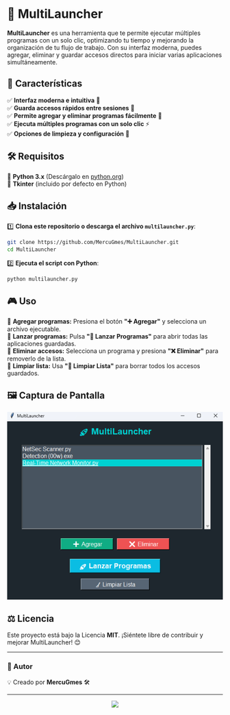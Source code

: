 # 🚀 MultiLauncher  

**MultiLauncher** es una herramienta que te permite ejecutar múltiples programas con un solo clic, optimizando tu tiempo y mejorando la organización de tu flujo de trabajo. Con su interfaz moderna, puedes agregar, eliminar y guardar accesos directos para iniciar varias aplicaciones simultáneamente.  

## 📌 Características  
✅ **Interfaz moderna e intuitiva** 🎨  
✅ **Guarda accesos rápidos entre sesiones** 🔄  
✅ **Permite agregar y eliminar programas fácilmente** 📂  
✅ **Ejecuta múltiples programas con un solo clic** ⚡  
✅ **Opciones de limpieza y configuración** 🔧  

## 🛠 Requisitos  
🔹 **Python 3.x** (Descárgalo en [python.org](https://www.python.org/downloads/))  
🔹 **Tkinter** (incluido por defecto en Python)  

## 📥 Instalación  
1️⃣ **Clona este repositorio o descarga el archivo `multilauncher.py`**:  
   ```bash
   git clone https://github.com/MercuGmes/MultiLauncher.git
   cd MultiLauncher
   ```  
2️⃣ **Ejecuta el script con Python**:  
   ```bash
   python multilauncher.py
   ```  

## 🎮 Uso  
🔹 **Agregar programas:** Presiona el botón **"➕ Agregar"** y selecciona un archivo ejecutable.  
🔹 **Lanzar programas:** Pulsa **"🚀 Lanzar Programas"** para abrir todas las aplicaciones guardadas.  
🔹 **Eliminar accesos:** Selecciona un programa y presiona **"❌ Eliminar"** para removerlo de la lista.  
🔹 **Limpiar lista:** Usa **"🧹 Limpiar Lista"** para borrar todos los accesos guardados.  

## 🖼 Captura de Pantalla  
![MultiLauncher UI](multilauncher.png)  

## ⚖️ Licencia  
Este proyecto está bajo la Licencia **MIT**. ¡Siéntete libre de contribuir y mejorar MultiLauncher! 😊  

---

### 👤 Autor  
💡 Creado por **MercuGmes** 🛠  

---

<p align="center">
  <img src="https://media.giphy.com/media/1qB3EwE3c54A/giphy.gif?cid=ecf05e47r50608k6k6v0zj028xu2p85q5es8fb4kyjn71aw5&ep=v1_gifs_search&rid=giphy.gif&ct=g" width="300">
</p>
